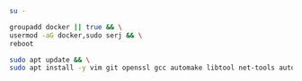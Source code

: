 ```bash
su -
```
```bash
groupadd docker || true && \
usermod -aG docker,sudo serj && \
reboot
```
```bash
sudo apt update && \
sudo apt install -y vim git openssl gcc automake libtool net-tools autoconf cmake jq tmux wget perl lua5.4
```
